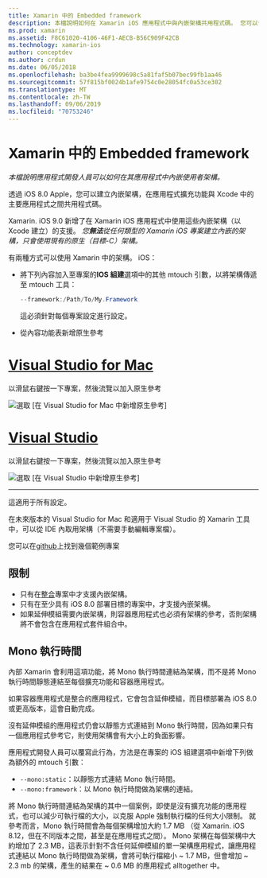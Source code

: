 ```yaml
---
title: Xamarin 中的 Embedded framework
description: 本檔說明如何在 Xamarin iOS 應用程式中與內嵌架構共用程式碼。 您可以使用 mtouch 工具或原生參考來完成這項作業。
ms.prod: xamarin
ms.assetid: F8C61020-4106-46F1-AECB-B56C909F42CB
ms.technology: xamarin-ios
author: conceptdev
ms.author: crdun
ms.date: 06/05/2018
ms.openlocfilehash: ba3be4fea9999698c5a81faf5b07bec99fb1aa46
ms.sourcegitcommit: 57f815bf0024b1afe9754c0e28054fc0a53ce302
ms.translationtype: MT
ms.contentlocale: zh-TW
ms.lasthandoff: 09/06/2019
ms.locfileid: "70753246"
---
```

# <a name="embedded-frameworks-in-xamarinios"></a>Xamarin 中的 Embedded framework

_本檔說明應用程式開發人員可以如何在其應用程式中內嵌使用者架構。_

透過 iOS 8.0 Apple，您可以建立內嵌架構，在應用程式擴充功能與 Xcode 中的主要應用程式之間共用程式碼。

Xamarin. iOS 9.0 新增了在 Xamarin iOS 應用程式中使用這些內嵌架構（以 Xcode 建立）的支援。 *您**無法**從任何類型的 Xamarin iOS 專案建立內嵌的架構，只會使用現有的原生（目標-C）架構。*

有兩種方式可以使用 Xamarin 中的架構。 iOS：

- 將下列內容加入至專案的**IOS 組建**選項中的其他 mtouch 引數，以將架構傳遞至 mtouch 工具：

  ```csharp
  --framework:/Path/To/My.Framework
  ```

  這必須針對每個專案設定進行設定。

- 從內容功能表新增原生參考

# <a name="visual-studio-for-mactabmacos"></a>[Visual Studio for Mac](#tab/macos)

以滑鼠右鍵按一下專案，然後流覽以加入原生參考

![](embedded-frameworks-images/xam-native-refs.png "選取 [在 Visual Studio for Mac 中新增原生參考]")

# <a name="visual-studiotabwindows"></a>[Visual Studio](#tab/windows)

以滑鼠右鍵按一下專案，然後流覽以加入原生參考

![](embedded-frameworks-images/vs-native-refs.png "選取 [在 Visual Studio 中新增原生參考]")

-----

  這適用于所有設定。

在未來版本的 Visual Studio for Mac 和適用于 Visual Studio 的 Xamarin 工具中，可以從 IDE 內取用架構（不需要手動編輯專案檔）。

您可以在[github](https://github.com/rolfbjarne/embedded-frameworks)上找到幾個範例專案

## <a name="limitations"></a>限制

- 只有在[整合](~/cross-platform/macios/unified/index.md)專案中才支援內嵌架構。
- 只有在至少具有 iOS 8.0 部署目標的專案中，才支援內嵌架構。
- 如果延伸模組需要內嵌架構，則容器應用程式也必須有架構的參考，否則架構將不會包含在應用程式套件組合中。

## <a name="the-mono-runtime"></a>Mono 執行時間

內部 Xamarin 會利用這項功能，將 Mono 執行時間連結為架構，而不是將 Mono 執行時間靜態連結至每個擴充功能和容器應用程式。

如果容器應用程式是整合的應用程式，它會包含延伸模組，而目標部署為 iOS 8.0 或更高版本，這會自動完成。

沒有延伸模組的應用程式仍會以靜態方式連結到 Mono 執行時間，因為如果只有一個應用程式參考它，則使用架構會有大小上的負面影響。

應用程式開發人員可以覆寫此行為，方法是在專案的 iOS 組建選項中新增下列做為額外的 mtouch 引數：

- `--mono:static`：以靜態方式連結 Mono 執行時間。
- `--mono:framework`：以 Mono 執行時間做為架構的連結。

將 Mono 執行時間連結為架構的其中一個案例，即使是沒有擴充功能的應用程式，也可以減少可執行檔的大小，以克服 Apple 強制執行檔的任何大小限制。 就參考而言，Mono 執行時間會為每個架構增加大約 1.7 MB （從 Xamarin. iOS 8.12，但在不同版本之間，甚至是在應用程式之間）。 Mono 架構在每個架構中大約增加了 2.3 MB，這表示針對不含任何延伸模組的單一架構應用程式，讓應用程式連結以 Mono 執行時間做為架構，會將可執行檔縮小 ~ 1.7 MB，但會增加 ~ 2.3 mb 的架構，產生的結果在 ~ 0.6 MB 的應用程式 alltogether 中。
